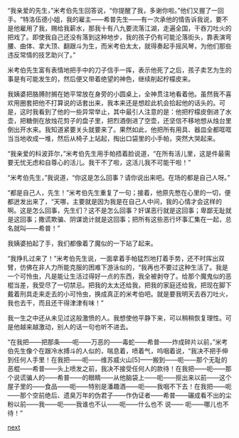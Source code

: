 
“我亲爱的先生，”米考伯先生回答说，“你提醒了我，多谢你啦。”他们又握了一回手。“特洛伍德小姐，我的雇主——希普先生——有一次承他的情告诉我说，要不是他雇用了我，赐给我薪水，那我十有八九要流落江湖，走遍全国，干吞刀吐火的把戏了。即使我自己还没有落到这种地步，我的孩子仍有可能沦落街头，靠表演弯腰、曲体、拿大顶、翻跟斗为生，而米考伯太太，就得奏起手摇风琴，为他们那些违反常情的技艺助兴了。”

米考伯先生富有表情地把手中的刀子信手一挥，表示他死了之后，孩子卖艺为生的事是有可能发生的，然后便又带着绝望的神色，继续削起柠檬皮来。

我姨婆把胳膊肘搁在她平常放在身旁的小圆桌上，全神贯注地看着他。虽然我不喜欢用圈套把他不打算说的话套出来，我本来还是想趁此机会拾起他的话头的。可是，这时我看到了他的一些异常举止，其中最引人注意的是：他把柠檬皮倒进了水壶，把糖倒在放烛花剪子的盘子里，把烈酒倒进了空壶，还坚信不移地想从烛台里倒出开水来。我知道紧要关头就要来了。果然如此，他把所有用具、器皿全都哐哐当当地收成一堆，然后从椅子上站起，掏出口袋里的小手帕，突然大哭起来。

“我亲爱的科波菲尔，”米考伯先生用手帕捂着脸说道，“在所有活儿里，这是件最需要无忧无虑和自尊心的活儿。我干不了啦，这活儿我不可能干啦！”

“米考伯先生，”我说道，“你这是怎么回事？请你说出来吧。在场的都是自己人呀。”

“都是自己人，先生！”米考伯先生重复了一句；接着，他原先憋在心里的一切，便都迸发出来了，“天哪，主要就是因为我是在自己人中间，我的心情才会这样的啊。这是怎么回事，先生们？这不是怎么回事？奸谋恶行就是这回事；卑鄙无耻就是这回事；撒谎欺骗、阴谋诡计就是这回事；把所有这些恶行坏事汇集在一起，总名就叫——希普！”

我姨婆拍起了手，我们都像着了魔似的一下站了起来。

“我挣扎过来了！”米考伯先生说，一面拿着手帕猛烈地打着手势，还不时挥出双臂，仿佛在非人力所能克服的困难下游泳似的，“我再也不要过这种生活了。我是一个可怜虫，凡是能让生活过得好一点的东西，我全被剥夺了。给那个魔鬼似的恶棍当差，我受尽了一切禁忌。把我的太太还给我，把我的家庭还给我，把现在脚下戴着刑具走来走去的小可怜虫，换成真正的米考伯吧。就是要我明天去吞刀吐火，我也去干，而且还干得津津有味！”

我一生之中还从未见过这般激愤的人。我想使他平静下来，可以稍稍恢复理性。可是他越来越激动，别人的话一句也听不进去。

“在我把——把那条——呃——万恶的——毒蛇——希普——炸成碎片以前，”米考伯先生像个在跟冷水搏斗的人似的，喘息着，喷着气，呜咽着说，“我决不把手伸到任何人手里！在我把——呃——维苏威火山[5]——搬到——呃——那个无耻的恶棍——希普——头上喷发之前，我决不接受任何人的款待！在我把——呃——那个说谎骗人的——希普——的眼睛——从他脑袋上——呃——抠出来以前——这个屋子里的——食品——呃——特别是潘趣酒——呃——我咽不下去！在我把——呃——那个空前绝后、遗臭万年的伪君子——作伪证者——希普——碾成看不出的尘粉以前——我——呃——我谁也不认——呃——什么也不 说—— 呃——哪儿也不待！”

[next](page630)